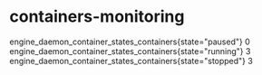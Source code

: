# containers-monitoring
engine_daemon_container_states_containers{state="paused"} 0
engine_daemon_container_states_containers{state="running"} 3
engine_daemon_container_states_containers{state="stopped"} 3
